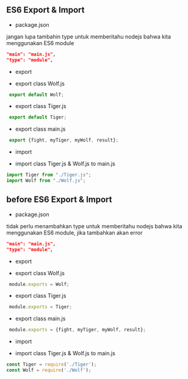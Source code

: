 ## ES6 Export & Import
* package.json

jangan lupa tambahin type untuk memberitahu nodejs bahwa kita menggunakan ES6 module
```json
"main": "main.js",
"type": "module",
```

* export 
 - export class Wolf.js
```js
 export default Wolf;
```
 - export class Tiger.js
```js
 export default Tiger;
```
 - export class main.js
```js
 export {fight, myTiger, myWolf, result};
```

* import
 - import class Tiger.js & Wolf.js to main.js
 ```js
 import Tiger from "./Tiger.js";
 import Wolf from "./Wolf.js";
```

## before ES6 Export & Import
* package.json

tidak perlu menambahkan type untuk memberitahu nodejs bahwa kita menggunakan ES6 module, jika tambahkan akan error
```json
"main": "main.js",
"type": "module",
```

* export 
 - export class Wolf.js
```js
 module.exports = Wolf;
```
 - export class Tiger.js
```js
 module.exports = Tiger;
```
 - export class main.js
```js
 module.exports = {fight, myTiger, myWolf, result};
```

* import
 - import class Tiger.js & Wolf.js to main.js
 ```js
 const Tiger = require('./Tiger');
 const Wolf = require('./Wolf');
```